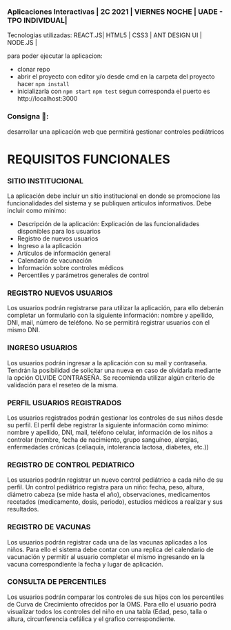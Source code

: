 ### Aplicaciones Interactivas | 2C 2021 | VIERNES NOCHE | UADE - TPO INDIVIDUAL|
Tecnologias utilizadas: REACT.JS| HTML5 | CSS3 | ANT DESIGN UI | NODE.JS |

para poder ejecutar la aplicacion:
- clonar repo 
- abrir el proyecto con editor y/o desde cmd en la carpeta del proyecto hacer  `npm install`
- inicializarla con `npm start` `npm test` segun corresponda el puerto es http://localhost:3000
### Consigna 📒: 
desarrollar una aplicación web que permitirá gestionar controles pediátricos
# REQUISITOS FUNCIONALES
### SITIO INSTITUCIONAL
La aplicación debe incluir un sitio institucional en donde se promocione las funcionalidades del sistema y se publiquen artículos informativos.
Debe incluir como mínimo:

- Descripción de la aplicación: Explicación de las funcionalidades disponibles para los usuarios
- Registro de nuevos usuarios
- Ingreso a la aplicación
- Artículos de información general
- Calendario de vacunación
- Información sobre controles médicos
- Percentiles y parámetros generales de control
### REGISTRO NUEVOS USUARIOS
Los usuarios podrán registrarse para utilizar la aplicación, para ello deberán completar un formulario con la siguiente información: nombre y apellido, DNI, mail, número de teléfono.
No se permitirá registrar usuarios con el mismo DNI.
### INGRESO USUARIOS
Los usuarios podrán ingresar a la aplicación con su mail y contraseña. Tendrán la posibilidad de solicitar una nueva en caso de olvidarla mediante la opción OLVIDE CONTRASEÑA. Se recomienda utilizar algún criterio de validación para el reseteo de la misma.
### PERFIL USUARIOS REGISTRADOS
Los usuarios registrados podrán gestionar los controles de sus niños desde su perfil. El perfil debe registrar la siguiente información como mínimo: nombre y apellido, DNI, mail, teléfono celular, información de los niños a controlar (nombre, fecha de nacimiento, grupo sanguíneo, alergias, enfermedades crónicas (celiaquía, intolerancia lactosa, diabetes, etc.))
### REGISTRO DE CONTROL PEDIATRICO
Los usuarios podrán registrar un nuevo control pediátrico a cada niño de su perfil. Un control pediátrico registra para un niño: fecha, peso, altura, diámetro cabeza (se mide hasta el año), observaciones, medicamentos recetados (medicamento, dosis, periodo), estudios médicos a realizar y sus resultados.
### REGISTRO DE VACUNAS
Los usuarios podrán registrar cada una de las vacunas aplicadas a los niños. Para ello el sistema debe contar con una replica del calendario de vacunación y permitir al usuario completar el mismo ingresando en la vacuna correspondiente la fecha y lugar de aplicación.
### CONSULTA DE PERCENTILES
Los usuarios podrán comparar los controles de sus hijos con los percentiles de Curva de Crecimiento ofrecidos por la OMS.
Para ello el usuario podrá visualizar todos los controles del niño en una tabla (Edad, peso, talla o altura, circunferencia cefálica y el grafico correspondiente.

